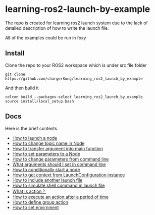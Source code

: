 # learning-ros2-launch-by-example
The repo is created for learning ros2 launch system due to the lack of detailed description of how to write the launch file.

All of the examples could be run in foxy

## Install 

Clone  the repo to your ROS2 workspace which is under src file folder

```
git clone https://github.com/chargerKong/learning_ros2_launch_by_example
```

And then build it

```
colcon build --packages-select learning_ros2_launch_by_example
source install/local_setup.bash
```

## Docs 

Here is the brief contents

- [How to launch a node](https://github.com/chargerKong/learning_ros2_launch_by_example/blob/main/launch/single_node.launch.py)
- [How to change topic name in Node](https://github.com/chargerKong/learning_ros2_launch_by_example/blob/main/docs/How%20to%20use%20remapping%20in%20Node.md)
- [How to transfer argument into main function](https://github.com/chargerKong/learning_ros2_launch_by_example/blob/main/docs/How%20to%20use%20argument%20in%20Node.md)
- [How to set parameters to a Node](https://github.com/chargerKong/learning_ros2_launch_by_example/blob/main/docs/How%20to%20use%20parameters%20in%20Node.md)
- [How to change parameters from command line](https://github.com/chargerKong/learning_ros2_launch_by_example/blob/main/docs/How%20to%20change%20parameters%20from%20command%20line.md)
- [What arguments should I set in command line](https://github.com/chargerKong/learning_ros2_launch_by_example/blob/main/docs/What%20arguements%20should%20I%20set%20in%20command%20line.md)
- [How to conditionally start a node](https://github.com/chargerKong/learning_ros2_launch_by_example/blob/main/docs/How%20to%20conditionally%20start%20a%20node.md)
- [How to get context from LaunchConfiguration instance](https://github.com/chargerKong/learning_ros2_launch_by_example/blob/main/docs/How%20to%20get%20context%20from%20LaunchConfiguration%20instance.md)
- [How to include another launch file](https://github.com/chargerKong/learning_ros2_launch_by_example/blob/main/docs/How%20to%20inlucde%20another%20launch%20file.md)
- [How to simulate shell command in launch file](https://github.com/chargerKong/learning_ros2_launch_by_example/blob/main/docs/How%20to%20simulate%20a%20shell%20command.md)
- [What is action？](https://github.com/chargerKong/learning_ros2_launch_by_example/blob/main/docs/What%20is%20action.md)
- [How to execute an action after a period of time](https://github.com/chargerKong/learning_ros2_launch_by_example/blob/main/docs/How%20to%20execute%20an%20action%20after%20a%20period%20of%20time%20.md) 
- [How to define group action](https://github.com/chargerKong/learning_ros2_launch_by_example/blob/main/docs/How%20to%20define%20group%20action.md)
- [How to set envirnment](https://github.com/chargerKong/learning_ros2_launch_by_example/blob/main/docs/How%20to%20set%20envirnment.md)
